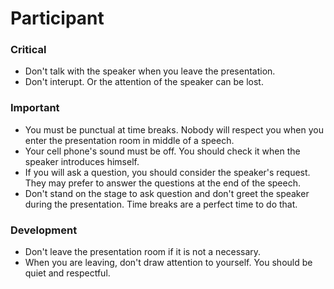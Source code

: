 # Participant

### Critical

- Don't talk with the speaker when you leave the presentation.
- Don't interupt. Or the attention of the speaker can be lost.

### Important

- You must be punctual at time breaks. Nobody will respect you when you enter the presentation room in middle of a speech.
- Your cell phone's sound must be off. You should check it when the speaker introduces himself. 
- If you will ask a question, you should consider the speaker's request. They may prefer to answer the questions at the end of the speech.
- Don't stand on the stage to ask question and don't greet the speaker during the presentation. Time breaks are a perfect time to do that. 

### Development

- Don't leave the presentation room if it is not a necessary.
- When you are leaving, don't draw attention to yourself. You should be quiet and respectful.